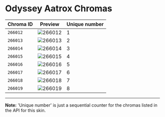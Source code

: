 # Odyssey Aatrox Chromas

| Chroma ID | Preview | Unique number |
|---|---|---|
| `266012` | ![266012](https://raw.communitydragon.org/latest/plugins/rcp-be-lol-game-data/global/default/v1/champion-chroma-images/266/266012.png) | 1 |
| `266013` | ![266013](https://raw.communitydragon.org/latest/plugins/rcp-be-lol-game-data/global/default/v1/champion-chroma-images/266/266013.png) | 2 |
| `266014` | ![266014](https://raw.communitydragon.org/latest/plugins/rcp-be-lol-game-data/global/default/v1/champion-chroma-images/266/266014.png) | 3 |
| `266015` | ![266015](https://raw.communitydragon.org/latest/plugins/rcp-be-lol-game-data/global/default/v1/champion-chroma-images/266/266015.png) | 4 |
| `266016` | ![266016](https://raw.communitydragon.org/latest/plugins/rcp-be-lol-game-data/global/default/v1/champion-chroma-images/266/266016.png) | 5 |
| `266017` | ![266017](https://raw.communitydragon.org/latest/plugins/rcp-be-lol-game-data/global/default/v1/champion-chroma-images/266/266017.png) | 6 |
| `266018` | ![266018](https://raw.communitydragon.org/latest/plugins/rcp-be-lol-game-data/global/default/v1/champion-chroma-images/266/266018.png) | 7 |
| `266019` | ![266019](https://raw.communitydragon.org/latest/plugins/rcp-be-lol-game-data/global/default/v1/champion-chroma-images/266/266019.png) | 8 |

---

**Note:** 'Unique number' is just a sequential counter for the chromas listed in the API for this skin.